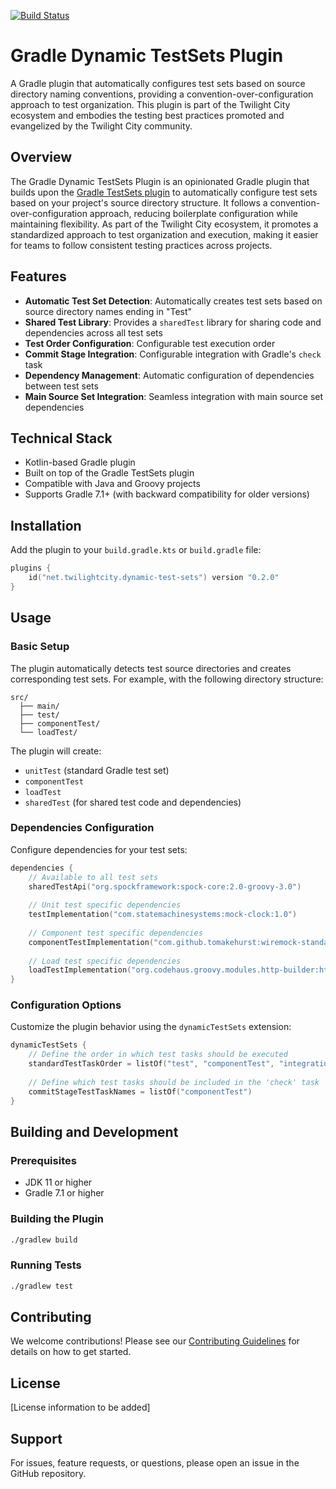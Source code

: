 [![Build Status](https://github.com/betterdevxp/gradle-dynamic-test-sets-plugin/workflows/gradle-build/badge.svg)](https://github.com/betterdevxp/gradle-dynamic-test-sets-plugin/actions)

# Gradle Dynamic TestSets Plugin

A Gradle plugin that automatically configures test sets based on source directory naming conventions, providing a convention-over-configuration approach to test organization. This plugin is part of the Twilight City ecosystem and embodies the testing best practices promoted and evangelized by the Twilight City community.

## Overview

The Gradle Dynamic TestSets Plugin is an opinionated Gradle plugin that builds upon the [Gradle TestSets plugin](https://github.com/unbroken-dome/gradle-testsets-plugin) to automatically configure test sets based on your project's source directory structure. It follows a convention-over-configuration approach, reducing boilerplate configuration while maintaining flexibility. As part of the Twilight City ecosystem, it promotes a standardized approach to test organization and execution, making it easier for teams to follow consistent testing practices across projects.

## Features

- **Automatic Test Set Detection**: Automatically creates test sets based on source directory names ending in "Test"
- **Shared Test Library**: Provides a `sharedTest` library for sharing code and dependencies across all test sets
- **Test Order Configuration**: Configurable test execution order
- **Commit Stage Integration**: Configurable integration with Gradle's `check` task
- **Dependency Management**: Automatic configuration of dependencies between test sets
- **Main Source Set Integration**: Seamless integration with main source set dependencies

## Technical Stack

- Kotlin-based Gradle plugin
- Built on top of the Gradle TestSets plugin
- Compatible with Java and Groovy projects
- Supports Gradle 7.1+ (with backward compatibility for older versions)

## Installation

Add the plugin to your `build.gradle.kts` or `build.gradle` file:

```kotlin
plugins {
    id("net.twilightcity.dynamic-test-sets") version "0.2.0"
}
```

## Usage

### Basic Setup

The plugin automatically detects test source directories and creates corresponding test sets. For example, with the following directory structure:

```
src/
  ├── main/
  ├── test/
  ├── componentTest/
  └── loadTest/
```

The plugin will create:
- `unitTest` (standard Gradle test set)
- `componentTest`
- `loadTest`
- `sharedTest` (for shared test code and dependencies)

### Dependencies Configuration

Configure dependencies for your test sets:

```kotlin
dependencies {
    // Available to all test sets
    sharedTestApi("org.spockframework:spock-core:2.0-groovy-3.0")
    
    // Unit test specific dependencies
    testImplementation("com.statemachinesystems:mock-clock:1.0")
    
    // Component test specific dependencies
    componentTestImplementation("com.github.tomakehurst:wiremock-standalone:2.27.2")
    
    // Load test specific dependencies
    loadTestImplementation("org.codehaus.groovy.modules.http-builder:http-builder:0.7.1")
}
```

### Configuration Options

Customize the plugin behavior using the `dynamicTestSets` extension:

```kotlin
dynamicTestSets {
    // Define the order in which test tasks should be executed
    standardTestTaskOrder = listOf("test", "componentTest", "integrationTest", "functionalTest")
    
    // Define which test tasks should be included in the 'check' task
    commitStageTestTaskNames = listOf("componentTest")
}
```

## Building and Development

### Prerequisites

- JDK 11 or higher
- Gradle 7.1 or higher

### Building the Plugin

```bash
./gradlew build
```

### Running Tests

```bash
./gradlew test
```

## Contributing

We welcome contributions! Please see our [Contributing Guidelines](CONTRIBUTING.md) for details on how to get started.

## License

[License information to be added]

## Support

For issues, feature requests, or questions, please open an issue in the GitHub repository.
